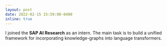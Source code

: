 ```yaml
---
layout: post
date: 2022-02-15 15:59:00-0400
inline: true
---
```


I joined the **SAP AI Research** as an intern. The main task is to build
a unified framework for incorporating knowledge-graphs into language transformers.
